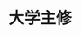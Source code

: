 # 大学主修
<frame src="//player.bilibili.com/player.html?aid=569061643&bvid=BV1fv4y157VC&cid=1070321039&p=14" scrolling="no" border="0" frameborder="no" framespacing="0" allowfullscreen="true"> </frame>
<br />
<dialog>
# Hi Sam, are you enjoying university?
## Yes, [sophomore/n.] year is much better than [freshman/n./2] year.
I made a new group of friends and joined several clubs.
# That's great to hear. What's your [major/n./2]?
## My major is Business Administration, with a [minor/n./2] in French.
# That must keep you busy.
## Yes, the [workload/n.] is heavy, but I enjoy what I'm studying.
# That's good. Do you plan to [graduate/n.] in four years?
## I plan to graduate in five years because I hope to do a one-year exchange program in France.
# That sounds exciting. All the best.
## Thanks!
</dialog>

